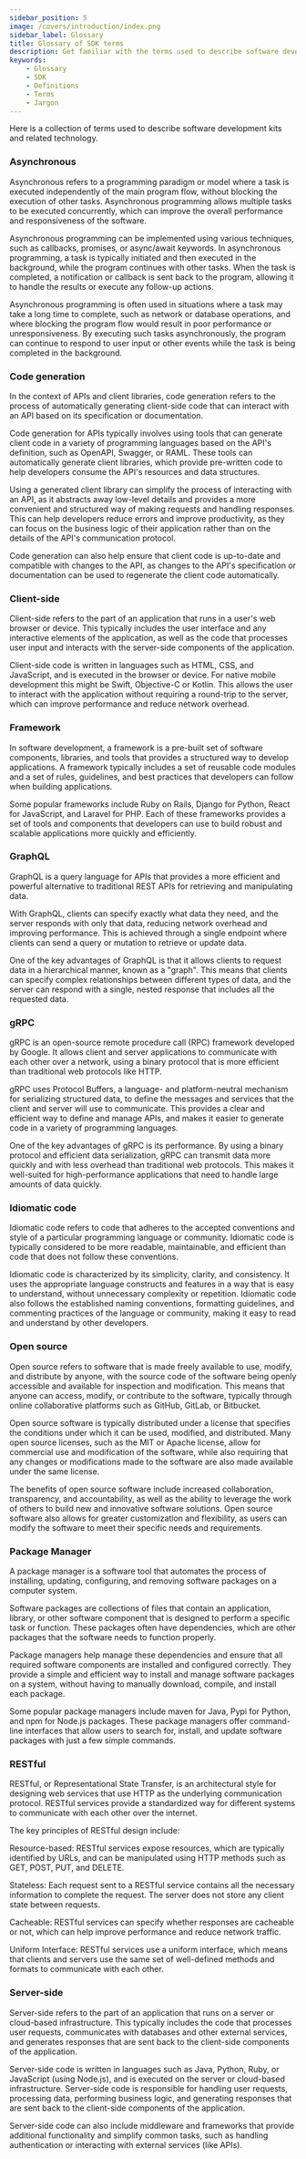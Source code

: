 ```yaml
---
sidebar_position: 5
image: /covers/introduction/index.png
sidebar_label: Glossary
title: Glossary of SDK terms
description: Get familiar with the terms used to describe software development kits.
keywords: 
    - Glossary
    - SDK
    - Definitions
    - Terms
    - Jargon
---
```



Here is a collection of terms used to describe software development kits and related technology.

### Asynchronous

Asynchronous refers to a programming paradigm or model where a task is executed independently of the main program flow, without blocking the execution of other tasks. Asynchronous programming allows multiple tasks to be executed concurrently, which can improve the overall performance and responsiveness of the software.

Asynchronous programming can be implemented using various techniques, such as callbacks, promises, or async/await keywords. In asynchronous programming, a task is typically initiated and then executed in the background, while the program continues with other tasks. When the task is completed, a notification or callback is sent back to the program, allowing it to handle the results or execute any follow-up actions.

Asynchronous programming is often used in situations where a task may take a long time to complete, such as network or database operations, and where blocking the program flow would result in poor performance or unresponsiveness. By executing such tasks asynchronously, the program can continue to respond to user input or other events while the task is being completed in the background.

### Code generation

In the context of APIs and client libraries, code generation refers to the process of automatically generating client-side code that can interact with an API based on its specification or documentation. 

Code generation for APIs typically involves using tools that can generate client code in a variety of programming languages based on the API's definition, such as OpenAPI, Swagger, or RAML. These tools can automatically generate client libraries, which provide pre-written code to help developers consume the API's resources and data structures. 

Using a generated client library can simplify the process of interacting with an API, as it abstracts away low-level details and provides a more convenient and structured way of making requests and handling responses. This can help developers reduce errors and improve productivity, as they can focus on the business logic of their application rather than on the details of the API's communication protocol.

Code generation can also help ensure that client code is up-to-date and compatible with changes to the API, as changes to the API's specification or documentation can be used to regenerate the client code automatically.

### Client-side

Client-side refers to the part of an application that runs in a user's web browser or device. This typically includes the user interface and any interactive elements of the application, as well as the code that processes user input and interacts with the server-side components of the application.

Client-side code is written in languages such as HTML, CSS, and JavaScript,  and is executed in the browser or device. For native mobile development this might be Swift, Objective-C or Kotlin. This allows the user to interact with the application without requiring a round-trip to the server, which can improve performance and reduce network overhead.

### Framework

In software development, a framework is a pre-built set of software components, libraries, and tools that provides a structured way to develop applications. A framework typically includes a set of reusable code modules and a set of rules, guidelines, and best practices that developers can follow when building applications.

Some popular frameworks include Ruby on Rails, Django for Python, React for JavaScript, and Laravel for PHP. Each of these frameworks provides a set of tools and components that developers can use to build robust and scalable applications more quickly and efficiently.

### GraphQL

GraphQL is a query language for APIs that provides a more efficient and powerful alternative to traditional REST APIs for retrieving and manipulating data.

With GraphQL, clients can specify exactly what data they need, and the server responds with only that data, reducing network overhead and improving performance. This is achieved through a single endpoint where clients can send a query or mutation to retrieve or update data.

One of the key advantages of GraphQL is that it allows clients to request data in a hierarchical manner, known as a "graph". This means that clients can specify complex relationships between different types of data, and the server can respond with a single, nested response that includes all the requested data.

### gRPC

gRPC is an open-source remote procedure call (RPC) framework developed by Google. It allows client and server applications to communicate with each other over a network, using a binary protocol that is more efficient than traditional web protocols like HTTP.

gRPC uses Protocol Buffers, a language- and platform-neutral mechanism for serializing structured data, to define the messages and services that the client and server will use to communicate. This provides a clear and efficient way to define and manage APIs, and makes it easier to generate code in a variety of programming languages.

One of the key advantages of gRPC is its performance. By using a binary protocol and efficient data serialization, gRPC can transmit data more quickly and with less overhead than traditional web protocols. This makes it well-suited for high-performance applications that need to handle large amounts of data quickly.

### Idiomatic code

Idiomatic code refers to code that adheres to the accepted conventions and style of a particular programming language or community. Idiomatic code is typically considered to be more readable, maintainable, and efficient than code that does not follow these conventions.

Idiomatic code is characterized by its simplicity, clarity, and consistency. It uses the appropriate language constructs and features in a way that is easy to understand, without unnecessary complexity or repetition. Idiomatic code also follows the established naming conventions, formatting guidelines, and commenting practices of the language or community, making it easy to read and understand by other developers.

### Open source

Open source refers to software that is made freely available to use, modify, and distribute by anyone, with the source code of the software being openly accessible and available for inspection and modification. This means that anyone can access, modify, or contribute to the software, typically through online collaborative platforms such as GitHub, GitLab, or Bitbucket.

Open source software is typically distributed under a license that specifies the conditions under which it can be used, modified, and distributed. Many open source licenses, such as the MIT or Apache license, allow for commercial use and modification of the software, while also requiring that any changes or modifications made to the software are also made available under the same license.

The benefits of open source software include increased collaboration, transparency, and accountability, as well as the ability to leverage the work of others to build new and innovative software solutions. Open source software also allows for greater customization and flexibility, as users can modify the software to meet their specific needs and requirements.

### Package Manager

A package manager is a software tool that automates the process of installing, updating, configuring, and removing software packages on a computer system. 

Software packages are collections of files that contain an application, library, or other software component that is designed to perform a specific task or function. These packages often have dependencies, which are other packages that the software needs to function properly.

Package managers help manage these dependencies and ensure that all required software components are installed and configured correctly. They provide a simple and efficient way to install and manage software packages on a system, without having to manually download, compile, and install each package.

Some popular package managers include maven for Java, Pypi for Python, and npm for Node.js packages. These package managers offer command-line interfaces that allow users to search for, install, and update software packages with just a few simple commands.

### RESTful
RESTful, or Representational State Transfer, is an architectural style for designing web services that use HTTP as the underlying communication protocol. RESTful services provide a standardized way for different systems to communicate with each other over the internet.

The key principles of RESTful design include:

Resource-based: RESTful services expose resources, which are typically identified by URLs, and can be manipulated using HTTP methods such as GET, POST, PUT, and DELETE.

Stateless: Each request sent to a RESTful service contains all the necessary information to complete the request. The server does not store any client state between requests.

Cacheable: RESTful services can specify whether responses are cacheable or not, which can help improve performance and reduce network traffic.

Uniform Interface: RESTful services use a uniform interface, which means that clients and servers use the same set of well-defined methods and formats to communicate with each other.

### Server-side

Server-side refers to the part of an application that runs on a server or cloud-based infrastructure. This typically includes the code that processes user requests, communicates with databases and other external services, and generates responses that are sent back to the client-side components of the application.

Server-side code is written in languages such as Java, Python, Ruby, or JavaScript (using Node.js), and is executed on the server or cloud-based infrastructure. Server-side code is responsible for handling user requests, processing data, performing business logic, and generating responses that are sent back to the client-side components of the application.

Server-side code can also include middleware and frameworks that provide additional functionality and simplify common tasks, such as handling authentication or interacting with external services (like APIs).